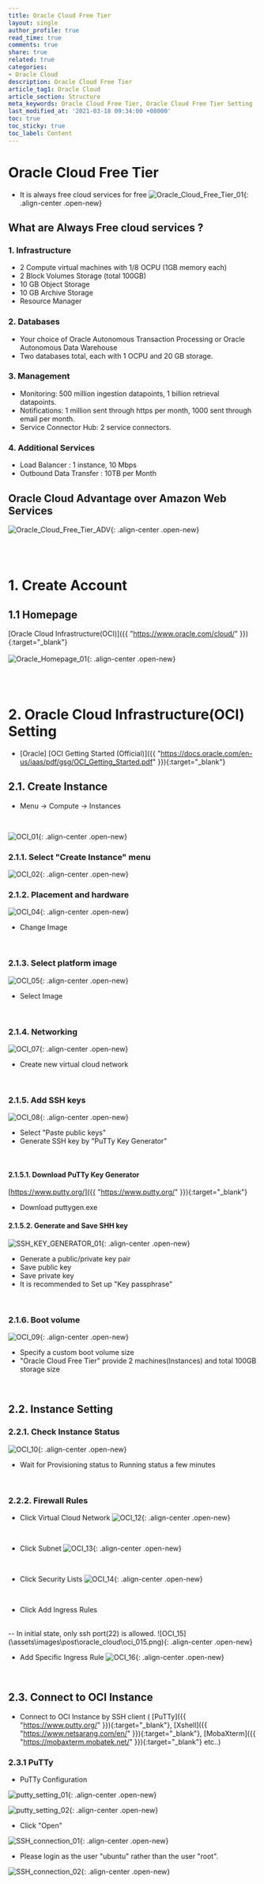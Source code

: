 ```yaml
---
title: Oracle Cloud Free Tier
layout: single
author_profile: true
read_time: true
comments: true
share: true
related: true
categories:
- Oracle Cloud
description: Oracle Cloud Free Tier
article_tag1: Oracle Cloud
article_section: Structure
meta_keywords: Oracle Cloud Free Tier, Oracle Cloud Free Tier Setting
last_modified_at: '2021-03-18 09:34:00 +08000'
toc: true
toc_sticky: true
toc_label: Content
---
```


# Oracle Cloud Free Tier 
 - It is always free cloud services for free
 ![Oracle_Cloud_Free_Tier_01](\assets\images\post\oracle_cloud\oracle_cloud_free_tier.png){: .align-center .open-new}
 
 

## What are Always Free cloud services ?

### 1. Infrastructure
 - 2 Compute virtual machines with 1/8 OCPU (1GB memory each)
 - 2 Block Volumes Storage (total 100GB)
 - 10 GB Object Storage
 - 10 GB Archive Storage
 - Resource Manager

### 2. Databases
 - Your choice of Oracle Autonomous Transaction Processing or Oracle Autonomous Data Warehouse
 - Two databases total, each with 1 OCPU and 20 GB storage.
 
### 3. Management
 - Monitoring: 500 million ingestion datapoints, 1 billion retrieval datapoints.
 - Notifications: 1 million sent through https per month, 1000 sent through email per month.
 - Service Connector Hub: 2 service connectors.
 
### 4. Additional Services
 - Load Balancer : 1 instance, 10 Mbps
 - Outbound Data Transfer : 10TB per Month

## Oracle Cloud Advantage over Amazon Web Services
![Oracle_Cloud_Free_Tier_ADV](\assets\images\post\oracle_cloud\oci_advantage_01.png){: .align-center .open-new}

<br/><br/>
# 1. Create Account

## 1.1 Homepage
[Oracle Cloud Infrastructure(OCI)]({{ "https://www.oracle.com/cloud/" }}){:target="_blank"}
<br/><br/>
![Oracle_Homepage_01](\assets\images\post\oracle_cloud\oracle_homepage_01.png){: .align-center .open-new}

<br/><br/>

# 2. Oracle Cloud Infrastructure(OCI) Setting
 - [Oracle] [OCI Getting Started (Official)]({{ "https://docs.oracle.com/en-us/iaas/pdf/gsg/OCI_Getting_Started.pdf" }}){:target="_blank"}

## 2.1. Create Instance

 - Menu -> Compute -> Instances
<br/>

![OCI_01](\assets\images\post\oracle_cloud\oci_001.png){: .align-center .open-new}
<br/>
 
### 2.1.1. Select "Create Instance" menu
![OCI_02](\assets\images\post\oracle_cloud\oci_002.png){: .align-center .open-new}
<br/>

### 2.1.2. Placement and hardware
![OCI_04](\assets\images\post\oracle_cloud\oci_004.png){: .align-center .open-new}
 - Change Image
<br/>
 
### 2.1.3. Select platform image
![OCI_05](\assets\images\post\oracle_cloud\oci_005.png){: .align-center .open-new}
 - Select Image
<br/>
 
### 2.1.4. Networking
![OCI_07](\assets\images\post\oracle_cloud\oci_007.png){: .align-center .open-new}
 - Create new virtual cloud network
<br/>

### 2.1.5. Add SSH keys
![OCI_08](\assets\images\post\oracle_cloud\oci_008.png){: .align-center .open-new}
 - Select "Paste public keys"
 - Generate SSH key by "PuTTy Key Generator"
<br/>

#### 2.1.5.1. Download PuTTy Key Generator
[https://www.putty.org/]({{ "https://www.putty.org/" }}){:target="_blank"}
 - Download puttygen.exe
 
#### 2.1.5.2. Generate and Save SHH key
![SSH_KEY_GENERATOR_01](\assets\images\post\oracle_cloud\ssh_key_setting_01.png){: .align-center .open-new}

 - Generate a public/private key pair
 - Save public key
 - Save private key
 - It is recommended to Set up "Key passphrase"
 
<br/>
 
### 2.1.6. Boot volume
![OCI_09](\assets\images\post\oracle_cloud\oci_009.png){: .align-center .open-new}
 - Specify a custom boot volume size
 - "Oracle Cloud Free Tier" provide 2 machines(Instances) and total 100GB storage size
<br/>
 
## 2.2. Instance Setting

### 2.2.1. Check Instance Status
![OCI_10](\assets\images\post\oracle_cloud\oci_010.png){: .align-center .open-new}
 - Wait for Provisioning status to Running status a few minutes
<br/>
 
### 2.2.2. Firewall Rules

 - Click Virtual Cloud Network
![OCI_12](\assets\images\post\oracle_cloud\oci_012.png){: .align-center .open-new}
<br/>

 - Click Subnet
![OCI_13](\assets\images\post\oracle_cloud\oci_013.png){: .align-center .open-new}
<br/>

 - Click Security Lists
![OCI_14](\assets\images\post\oracle_cloud\oci_014.png){: .align-center .open-new}
<br/>

 - Click Add Ingress Rules
 <br/>
 -- In initial state, only ssh port(22) is allowed.
![OCI_15](\assets\images\post\oracle_cloud\oci_015.png){: .align-center .open-new}
<br/>

 - Add Specific Ingress Rule
![OCI_16](\assets\images\post\oracle_cloud\oci_016.png){: .align-center .open-new}
<br/>

## 2.3. Connect to OCI Instance
 - Connect to OCI Instance by SSH client (
 [PuTTy]({{ "https://www.putty.org/" }}){:target="_blank"}, 
 [Xshell]({{ "https://www.netsarang.com/en/" }}){:target="_blank"}, 
 [MobaXterm]({{ "https://mobaxterm.mobatek.net/" }}){:target="_blank"} etc..)
 
### 2.3.1 PuTTy
 - PuTTy Configuration
 
 ![putty_setting_01](\assets\images\post\oracle_cloud\putty_setting_01.png){: .align-center .open-new}

 ![putty_setting_02](\assets\images\post\oracle_cloud\putty_setting_02.png){: .align-center .open-new}


 - Click "Open"
 
 ![SSH_connection_01](\assets\images\post\oracle_cloud\ssh_connection_01.png){: .align-center .open-new}

 - Please login as the user "ubuntu" rather than the user "root".
 
 ![SSH_connection_02](\assets\images\post\oracle_cloud\ssh_connection_02.png){: .align-center .open-new}


